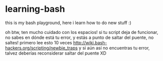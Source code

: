 learning-bash
=============

this is my bash playground, here i learn how to do new stuff :)


oh btw, ten mucho cuidado con los espacios! si tu script deja de funcionar, no sabes en dónde está tu error, y estás a punto de saltar del puente, no saltes! primero lee esto 10 veces http://wiki.bash-hackers.org/scripting/newbie_traps y si aún así no encuentras tu error, talvez deberías reconsiderar saltar del puente XD
